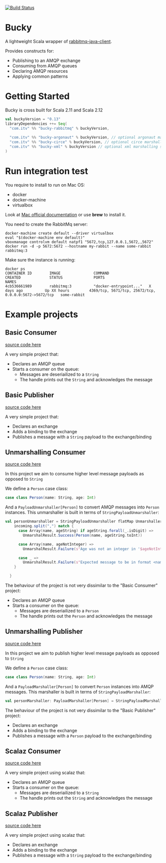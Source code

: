 [![Build Status](https://travis-ci.org/ITV/bucky.svg?branch=master)](https://travis-ci.org/ITV/bucky)

# Bucky

A lightweight Scala wrapper of [rabbitmq-java-client](https://github.com/rabbitmq/rabbitmq-java-client).

Provides constructs for:

* Publishing to an AMQP exchange
* Consuming from AMQP queues
* Declaring AMQP resources
* Applying common patterns 

# Getting Started
Bucky is cross built for Scala 2.11 and Scala 2.12

```scala
val buckyVersion = "0.13"
libraryDependencies ++= Seq(
  "com.itv" %% "bucky-rabbitmq" % buckyVersion,
  
  "com.itv" %% "bucky-argonaut" % buckyVersion, // optional argonaut marshalling support
  "com.itv" %% "bucky-circe" % buckyVersion, // optional circe marshalling support
  "com.itv" %% "bucky-xml" % buckyVersion // optional xml marshalling support
)
```


# Run integration test
You require to install to run on Mac OS:
 - docker
 - docker-machine
 - virtualbox
 
 Look at [Mac official documentation](https://docs.docker.com/docker-for-mac/install/) or use **brew** to install it.
 
 
 
You need to create the RabbitMq server:

```$bash
docker-machine create default --driver virtualbox
eval "$(docker-machine env default)"
vboxmanage controlvm default natpf1 "5672,tcp,127.0.0.1,5672,,5672"
docker run -d -p 5672:5672 --hostname my-rabbit --name some-rabbit rabbitmq:3
```



Make sure the instance is running:
```$bash
docker ps
CONTAINER ID        IMAGE               COMMAND                  CREATED             STATUS              PORTS                                                   NAMES
4cb536661989        rabbitmq:3          "docker-entrypoint..."   X days ago          Up XX hours         4369/tcp, 5671/tcp, 25672/tcp, 0.0.0.0:5672->5672/tcp   some-rabbit 
 ```

# Example projects

Basic Consumer
---
[source code here](https://github.com/ITV/bucky/blob/master/example/src/main/scala/com/itv/bucky/example/basic/StringConsumer.scala)

A very simple project that:
* Declares an AMQP queue
* Starts a consumer on the queue:
    * Messages are deseriailized to a `String`
    * The handle prints out the `String` and acknowledges the message
    
Basic Publisher
---
[source code here](https://github.com/ITV/bucky/blob/master/example/src/main/scala/com/itv/bucky/example/basic/StringPublisher.scala)

A very simple project that:
* Declares an exchange
* Adds a binding to the exchange
* Publishes a message with a `String` payload to the exchange/binding

Unmarshalling Consumer
----

[source code here](https://github.com/ITV/bucky/blob/master/example/src/main/scala/com/itv/bucky/example/marshalling/UnmarshallingConsumer.scala)

In this project we aim to consume higher level message payloads as opposed to `String`

We define a `Person` case class:

```scala
case class Person(name: String, age: Int)
```

And a `PayloadUnmarshaller[Person]` to convert AMQP messages into `Person` instances.
This unmarshaller is built in terms of `StringPayloadUnmarshaller`:

```scala
val personUnmarshaller = StringPayloadUnmarshaller flatMap Unmarshaller.liftResult { incoming =>
    incoming.split(",") match {
      case Array(name, ageString) if ageString.forall(_.isDigit) =>
        UnmarshalResult.Success(Person(name, ageString.toInt))

      case Array(name, ageNotInteger) =>
        UnmarshalResult.Failure(s"Age was not an integer in '$ageNotInteger'")

      case _ =>
        UnmarshalResult.Failure(s"Expected message to be in format <name>,<age>: got '$incoming'")
    }

  }
```

The behaviour of the project is not very dissimilar to the "Basic Consumer" project:
* Declares an AMQP queue
* Starts a consumer on the queue:
    * Messages are deseriailized to a `Person`
    * The handle prints out the `Person` and acknowledges the message

Unmarshalling Publisher
----

[source code here](https://github.com/ITV/bucky/blob/master/example/src/main/scala/com/itv/bucky/example/marshalling/MarshallingPublisher.scala)

In this project we aim to publish higher level message payloads as opposed to `String`

We define a `Person` case class:

```scala
case class Person(name: String, age: Int)
```

And a `PayloadMarshaller[Person]` to convert `Person` instances into AMQP messages.
This marshaller is built in terms of `StringPayloadMarshaller`:

```scala
val personMarshaller: PayloadMarshaller[Person] = StringPayloadMarshaller.contramap(p => s"${p.name},${p.age}")
```

The behaviour of the project is not very dissimilar to the "Basic Publisher" project:
* Declares an exchange
* Adds a binding to the exchange
* Publishes a message with a `Person` payload to the exchange/binding


Scalaz Consumer
----

[source code here](https://github.com/ITV/bucky/blob/master/example/src/main/scala/com/itv/bucky/example/scalaz/StringConsumer.scala)

A very simple project using scalaz that:
* Declares an AMQP queue
* Starts a consumer on the queue:
    * Messages are deseriailized to a `String`
    * The handle prints out the `String` and acknowledges the message


Scalaz Publisher
----

[source code here](https://github.com/ITV/bucky/blob/master/example/src/main/scala/com/itv/bucky/example/scalaz/StringPublisher.scala)

A very simple project using scalaz that:
* Declares an exchange
* Adds a binding to the exchange
* Publishes a message with a `String` payload to the exchange/binding



